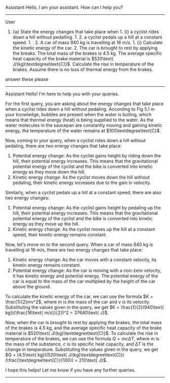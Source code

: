 Assistant
Hello, I am your assistant. How can I help you?
- - - - -
User
1. {a} State the energy changes that take place when
		1. {i} a cyclist rides down a hill without pedalling.
			1. 
		2. a cyclist pedals up a hill at a constant speed.
			1. .
	2. A car of mass $940\text{ kg}$ is travelling at $16\text{ m/s}$.
		1. {i} Calculate the kinetic energy of the car.
		2.  The car is brought to rest by applying the breaks. The total mass of the brakes is $4.5\text{ kg}$. The average specific heat capacity of the brake material is $520\text{ J/(kg}\textdegree\text{C)}$. Calculate the rise in temperature of the brakes. Assume there is no loss of thermal energy from the brakes.

answer these please
- - - - -
Assistant
Hello! I'm here to help you with your queries.

For the first query, you are asking about the energy changes that take place when a cyclist rides down a hill without pedaling. According to Fig 5.1 in your knowledge, bubbles are present when the water is boiling, which means that thermal energy (heat) is being supplied to the water. As the water molecules in the saucepan are constantly moving and gaining kinetic energy, the temperature of the water remains at $100\textdegree\text{C}$.

Now, coming to your query, when a cyclist rides down a hill without pedaling, there are two energy changes that take place:

1. Potential energy change: As the cyclist gains height by riding down the hill, their potential energy increases. This means that the gravitational potential energy of the cyclist and the bike is converted into kinetic energy as they move down the hill.
2. Kinetic energy change: As the cyclist moves down the hill without pedaling, their kinetic energy increases due to the gain in velocity.

Similarly, when a cyclist pedals up a hill at a constant speed, there are also two energy changes:

1. Potential energy change: As the cyclist gains height by pedaling up the hill, their potential energy increases. This means that the gravitational potential energy of the cyclist and the bike is converted into kinetic energy as they move up the hill.
2. Kinetic energy change: As the cyclist moves up the hill at a constant speed, their kinetic energy remains constant.

Now, let's move on to the second query. When a car of mass $940\text{ kg}$ is travelling at $16\text{ m/s}$, there are two energy changes that take place:

1. Kinetic energy change: As the car moves with a constant velocity, its kinetic energy remains constant.
2. Potential energy change: As the car is moving with a non-zero velocity, it has kinetic energy and potential energy. The potential energy of the car is equal to the mass of the car multiplied by the height of the car above the ground.

To calculate the kinetic energy of the car, we can use the formula $K = \frac{1}{2}mv^2$, where $m$ is the mass of the car and $v$ is its velocity. Substituting the values given in the query, we get $K = \frac{1}{2}(940\text{ kg})(\frac{16\text{ m/s}}{2})^2 = 37640\text{ J}$.

Now, when the car is brought to rest by applying the brakes, the total mass of the brakes is $4.5\text{ kg}$, and the average specific heat capacity of the brake material is $520\text{ J/(kg}\textdegree\text{C)}$. To calculate the rise in temperature of the brakes, we can use the formula $Q = mc\Delta T$, where $m$ is the mass of the substance, $c$ is its specific heat capacity, and $\Delta T$ is the change in temperature. Substituting the values given in the query, we get $Q = (4.5\text{ kg})(520\text{ J/(kg}\textdegree\text{C)})(\frac{\textdegree\text{C}}{100}) = 210\text{ J}$.

I hope this helps! Let me know if you have any further queries.
- - - - -